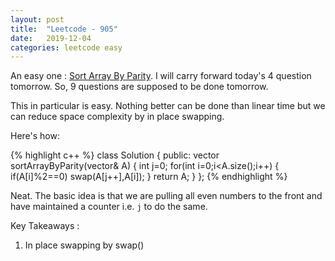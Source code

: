 ```yaml
---
layout: post
title:  "Leetcode - 905"
date:   2019-12-04
categories: leetcode easy
---
```

An easy one : [Sort Array By Parity](https://leetcode.com/problems/sort-array-by-parity/ "Sort Array By Parity"). I will carry forward today's 4 question tomorrow. So, 9 questions are supposed to be done tomorrow.
 
This in particular is easy. Nothing better can be done than linear time but we can reduce space complexity by in place swapping.

Here's how:


{% highlight c++ %}
class Solution {
public:
    vector<int> sortArrayByParity(vector<int>& A)
    {
        int j=0;
        for(int i=0;i<A.size();i++)
        {
            if(A[i]%2==0)
                swap(A[j++],A[i]);
        }
        return A;
    }
};
{% endhighlight %}

Neat. The basic idea is that we are pulling all even numbers to the front and have maintained a counter i.e. `j` to do the same.

Key Takeaways :
1. In place swapping by swap()
